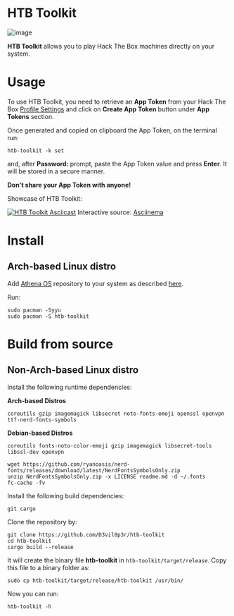 # HTB Toolkit

![image](https://github.com/D3vil0p3r/htb-toolkit/assets/83867734/1455a5db-fa91-485b-91ba-bb27675357b9)

**HTB Toolkit** allows you to play Hack The Box machines directly on your system.

# Usage

To use HTB Toolkit, you need to retrieve an **App Token** from your Hack The Box [Profile Settings](https://app.hackthebox.com/profile/settings) and click on **Create App Token** button under **App Tokens** section.

Once generated and copied on clipboard the App Token, on the terminal run:
```
htb-toolkit -k set
```
and, after **Password:** prompt, paste the App Token value and press **Enter**. It will be stored in a secure manner.

**Don't share your App Token with anyone!**

Showcase of HTB Toolkit:

[![HTB Toolkit Asciicast](https://github.com/D3vil0p3r/htb-toolkit/assets/83867734/cfc8aac4-f58e-4b44-8ac1-12e1842c801f)](https://asciinema.org/a/605148)
Interactive source: [Asciinema](https://asciinema.org/a/605148)

# Install

## Arch-based Linux distro
Add [Athena OS](https://athenaos.org/) repository to your system as described [here](https://athenaos.org/en/configuration/repositories/#installation).

Run:
```
sudo pacman -Syyu
sudo pacman -S htb-toolkit
```

# Build from source
## Non-Arch-based Linux distro
Install the following runtime dependencies:

**Arch-based Distros**
```
coreutils gzip imagemagick libsecret noto-fonts-emoji openssl openvpn ttf-nerd-fonts-symbols
```
**Debian-based Distros**
```
coreutils fonts-noto-color-emoji gzip imagemagick libsecret-tools libssl-dev openvpn

wget https://github.com/ryanoasis/nerd-fonts/releases/download/latest/NerdFontsSymbolsOnly.zip
unzip NerdFontsSymbolsOnly.zip -x LICENSE readme.md -d ~/.fonts
fc-cache -fv
```
Install the following build dependencies:
```
git cargo
```
Clone the repository by:
```
git clone https://github.com/D3vil0p3r/htb-toolkit
cd htb-toolkit
cargo build --release
```
It will create the binary file **htb-toolkit** in `htb-toolkit/target/release`. Copy this file to a binary folder as:
```
sudo cp htb-toolkit/target/release/htb-toolkit /usr/bin/
```
Now you can run:
```
htb-toolkit -h
```
